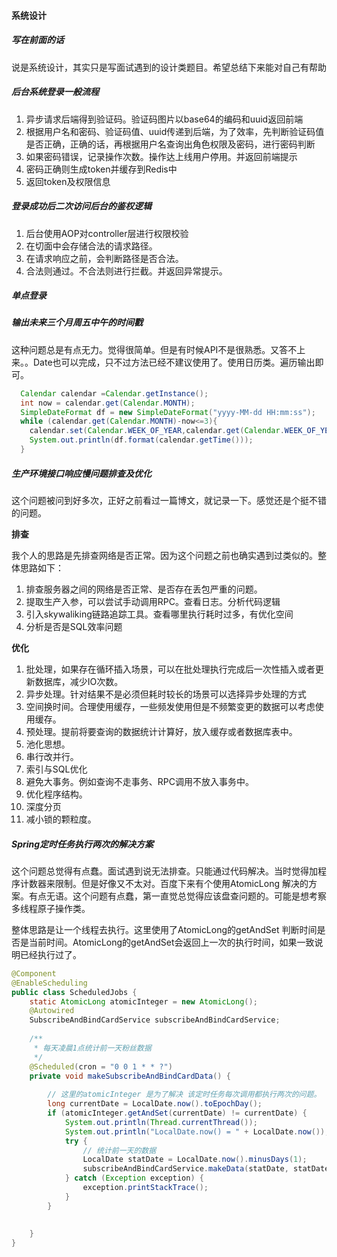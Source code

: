 #### 系统设计

##### 写在前面的话

说是系统设计，其实只是写面试遇到的设计类题目。希望总结下来能对自己有帮助

##### 后台系统登录一般流程

1. 异步请求后端得到验证码。验证码图片以base64的编码和uuid返回前端
2. 根据用户名和密码、验证码值、uuid传递到后端，为了效率，先判断验证码值是否正确，正确的话，再根据用户名查询出角色权限及密码，进行密码判断
3. 如果密码错误，记录操作次数。操作达上线用户停用。并返回前端提示
4. 密码正确则生成token并缓存到Redis中
5. 返回token及权限信息

##### 登录成功后二次访问后台的鉴权逻辑

1. 后台使用AOP对controller层进行权限校验
2. 在切面中会存储合法的请求路径。
3. 在请求响应之前，会判断路径是否合法。
4. 合法则通过。不合法则进行拦截。并返回异常提示。

##### 单点登录



##### 输出未来三个月周五中午的时间戳

这种问题总是有点无力。觉得很简单。但是有时候API不是很熟悉。又答不上来。。Date也可以完成，只不过方法已经不建议使用了。使用日历类。遍历输出即可。

```java
  Calendar calendar =Calendar.getInstance();
  int now = calendar.get(Calendar.MONTH);
  SimpleDateFormat df = new SimpleDateFormat("yyyy-MM-dd HH:mm:ss");
  while (calendar.get(Calendar.MONTH)-now<=3){
    calendar.set(Calendar.WEEK_OF_YEAR,calendar.get(Calendar.WEEK_OF_YEAR)+1);
    System.out.println(df.format(calendar.getTime()));
  }
```

##### 生产环境接口响应慢问题排查及优化

这个问题被问到好多次，正好之前看过一篇博文，就记录一下。感觉还是个挺不错的问题。

**排查**

我个人的思路是先排查网络是否正常。因为这个问题之前也确实遇到过类似的。整体思路如下：

1. 排查服务器之间的网络是否正常、是否存在丢包严重的问题。
2. 提取生产入参，可以尝试手动调用RPC。查看日志。分析代码逻辑
3. 引入skywaliking链路追踪工具。查看哪里执行耗时过多，有优化空间
4. 分析是否是SQL效率问题

**优化**

1. 批处理，如果存在循环插入场景，可以在批处理执行完成后一次性插入或者更新数据库，减少IO次数。
2. 异步处理。针对结果不是必须但耗时较长的场景可以选择异步处理的方式
3. 空间换时间。合理使用缓存，一些频发使用但是不频繁变更的数据可以考虑使用缓存。
4. 预处理。提前将要查询的数据统计计算好，放入缓存或者数据库表中。
5. 池化思想。
6. 串行改并行。
7. 索引与SQL优化
8. 避免大事务。例如查询不走事务、RPC调用不放入事务中。
9. 优化程序结构。
10. 深度分页
11. 减小锁的颗粒度。

##### Spring定时任务执行两次的解决方案

这个问题总觉得有点蠢。面试遇到说无法排查。只能通过代码解决。当时觉得加程序计数器来限制。但是好像又不太对。百度下来有个使用AtomicLong 解决的方案。有点无语。这个问题有点蠢，第一直觉总觉得应该盘查问题的。可能是想考察多线程原子操作类。

整体思路是让一个线程去执行。这里使用了AtomicLong的getAndSet 判断时间是否是当前时间。AtomicLong的getAndSet会返回上一次的执行时间，如果一致说明已经执行过了。

```java
@Component
@EnableScheduling
public class ScheduledJobs {
    static AtomicLong atomicInteger = new AtomicLong();
    @Autowired
    SubscribeAndBindCardService subscribeAndBindCardService;
 
    /**
     * 每天凌晨1点统计前一天粉丝数据
     */
    @Scheduled(cron = "0 0 1 * * ?")
    private void makeSubscribeAndBindCardData() {
 
        // 这里的atomicInteger 是为了解决 该定时任务每次调用都执行两次的问题。
        long currentDate = LocalDate.now().toEpochDay();
        if (atomicInteger.getAndSet(currentDate) != currentDate) {
            System.out.println(Thread.currentThread());
            System.out.println("LocalDate.now() = " + LocalDate.now());
            try {
                // 统计前一天的数据
                LocalDate statDate = LocalDate.now().minusDays(1);
                subscribeAndBindCardService.makeData(statDate, statDate);
            } catch (Exception exception) {
                exception.printStackTrace();
            }
        }
 
 
    }
}
```

